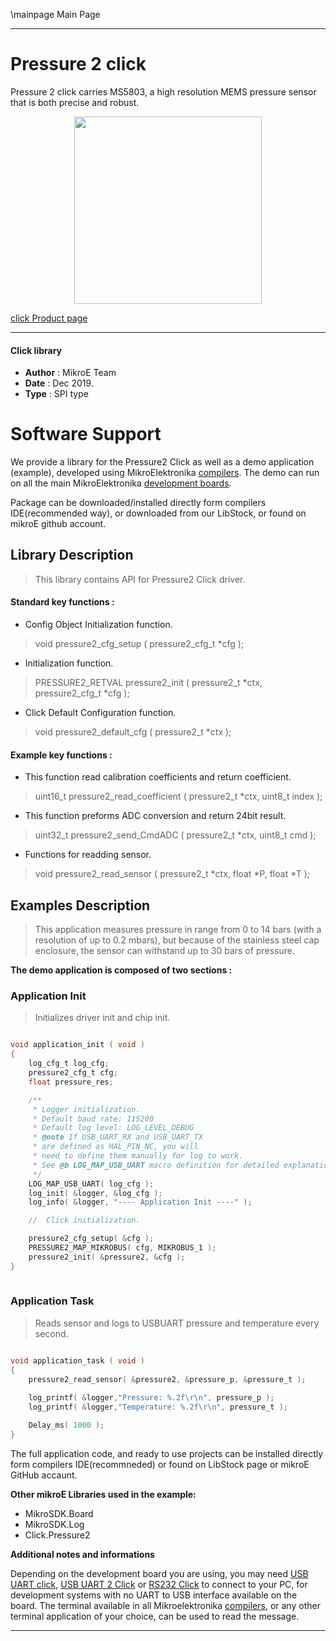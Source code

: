 \mainpage Main Page
 
 

---
# Pressure 2 click

Pressure 2 click carries MS5803, a high resolution MEMS pressure sensor that is both precise and robust.

<p align="center">
  <img src="https://download.mikroe.com/images/click_for_ide/pressure-2-click.png" height=300px>
</p>

[click Product page](https://www.mikroe.com/pressure-2-click)

---


#### Click library 

- **Author**        : MikroE Team
- **Date**          : Dec 2019.
- **Type**          : SPI type


# Software Support

We provide a library for the Pressure2 Click 
as well as a demo application (example), developed using MikroElektronika 
[compilers](https://shop.mikroe.com/compilers). 
The demo can run on all the main MikroElektronika [development boards](https://shop.mikroe.com/development-boards).

Package can be downloaded/installed directly form compilers IDE(recommended way), or downloaded from our LibStock, or found on mikroE github account. 

## Library Description

> This library contains API for Pressure2 Click driver.

#### Standard key functions :

- Config Object Initialization function.
> void pressure2_cfg_setup ( pressure2_cfg_t *cfg ); 
 
- Initialization function.
> PRESSURE2_RETVAL pressure2_init ( pressure2_t *ctx, pressure2_cfg_t *cfg );

- Click Default Configuration function.
> void pressure2_default_cfg ( pressure2_t *ctx );


#### Example key functions :

- This function read calibration coefficients and return coefficient.
> uint16_t pressure2_read_coefficient ( pressure2_t *ctx, uint8_t index );

- This function preforms ADC conversion and return 24bit result.
> uint32_t pressure2_send_CmdADC ( pressure2_t *ctx, uint8_t cmd );

- Functions for readding sensor.
> void pressure2_read_sensor ( pressure2_t *ctx, float *P, float *T );

## Examples Description

> This application measures pressure in range from 0 to 14 bars (with a resolution of up to 0.2 mbars), but because of the stainless 
> steel cap enclosure, the sensor can withstand up to 30 bars of pressure.

**The demo application is composed of two sections :**

### Application Init 

> Initializes driver init and chip init.

```c

void application_init ( void )
{
    log_cfg_t log_cfg;
    pressure2_cfg_t cfg;
    float pressure_res;

    /** 
     * Logger initialization.
     * Default baud rate: 115200
     * Default log level: LOG_LEVEL_DEBUG
     * @note If USB_UART_RX and USB_UART_TX 
     * are defined as HAL_PIN_NC, you will 
     * need to define them manually for log to work. 
     * See @b LOG_MAP_USB_UART macro definition for detailed explanation.
     */
    LOG_MAP_USB_UART( log_cfg );
    log_init( &logger, &log_cfg );
    log_info( &logger, "---- Application Init ----" );

    //  Click initialization.

    pressure2_cfg_setup( &cfg );
    PRESSURE2_MAP_MIKROBUS( cfg, MIKROBUS_1 );
    pressure2_init( &pressure2, &cfg );
}
  
```

### Application Task

> Reads sensor and logs to USBUART pressure and temperature every second. 

```c

void application_task ( void )
{
    pressure2_read_sensor( &pressure2, &pressure_p, &pressure_t );
    
    log_printf( &logger,"Pressure: %.2f\r\n", pressure_p );
    log_printf( &logger,"Temperature: %.2f\r\n", pressure_t );

    Delay_ms( 1000 );
}

```

The full application code, and ready to use projects can be  installed directly form compilers IDE(recommneded) or found on LibStock page or mikroE GitHub accaunt.

**Other mikroE Libraries used in the example:** 

- MikroSDK.Board
- MikroSDK.Log
- Click.Pressure2

**Additional notes and informations**

Depending on the development board you are using, you may need 
[USB UART click](https://shop.mikroe.com/usb-uart-click), 
[USB UART 2 Click](https://shop.mikroe.com/usb-uart-2-click) or 
[RS232 Click](https://shop.mikroe.com/rs232-click) to connect to your PC, for 
development systems with no UART to USB interface available on the board. The 
terminal available in all Mikroelektronika 
[compilers](https://shop.mikroe.com/compilers), or any other terminal application 
of your choice, can be used to read the message.



---
